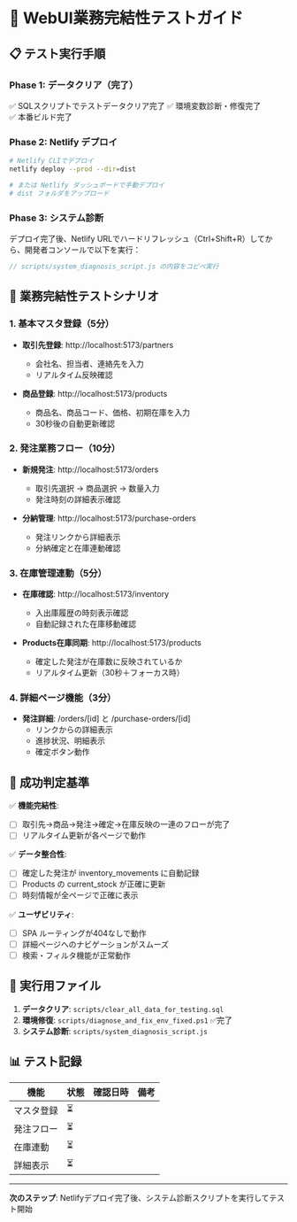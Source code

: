 # 🎯 WebUI業務完結性テストガイド

## 📋 テスト実行手順

### Phase 1: データクリア（完了）
✅ SQLスクリプトでテストデータクリア完了
✅ 環境変数診断・修復完了  
✅ 本番ビルド完了

### Phase 2: Netlify デプロイ
```bash
# Netlify CLIでデプロイ
netlify deploy --prod --dir=dist

# または Netlify ダッシュボードで手動デプロイ
# dist フォルダをアップロード
```

### Phase 3: システム診断
デプロイ完了後、Netlify URLでハードリフレッシュ（Ctrl+Shift+R）してから、開発者コンソールで以下を実行：

```javascript
// scripts/system_diagnosis_script.js の内容をコピペ実行
```

## 🧪 業務完結性テストシナリオ

### 1. 基本マスタ登録（5分）
- **取引先登録**: http://localhost:5173/partners
  - 会社名、担当者、連絡先を入力
  - リアルタイム反映確認

- **商品登録**: http://localhost:5173/products  
  - 商品名、商品コード、価格、初期在庫を入力
  - 30秒後の自動更新確認

### 2. 発注業務フロー（10分）
- **新規発注**: http://localhost:5173/orders
  - 取引先選択 → 商品選択 → 数量入力
  - 発注時刻の詳細表示確認

- **分納管理**: http://localhost:5173/purchase-orders
  - 発注リンクから詳細表示
  - 分納確定と在庫連動確認

### 3. 在庫管理連動（5分）
- **在庫確認**: http://localhost:5173/inventory
  - 入出庫履歴の時刻表示確認
  - 自動記録された在庫移動確認

- **Products在庫同期**: http://localhost:5173/products
  - 確定した発注が在庫数に反映されているか
  - リアルタイム更新（30秒＋フォーカス時）

### 4. 詳細ページ機能（3分）
- **発注詳細**: /orders/[id] と /purchase-orders/[id]
  - リンクからの詳細表示
  - 進捗状況、明細表示
  - 確定ボタン動作

## 🎉 成功判定基準

✅ **機能完結性**:
- [ ] 取引先→商品→発注→確定→在庫反映の一連のフローが完了
- [ ] リアルタイム更新が各ページで動作

✅ **データ整合性**:
- [ ] 確定した発注が inventory_movements に自動記録
- [ ] Products の current_stock が正確に更新
- [ ] 時刻情報が全ページで正確に表示

✅ **ユーザビリティ**:
- [ ] SPA ルーティングが404なしで動作
- [ ] 詳細ページへのナビゲーションがスムーズ
- [ ] 検索・フィルタ機能が正常動作

## 🔧 実行用ファイル

1. **データクリア**: `scripts/clear_all_data_for_testing.sql`
2. **環境修復**: `scripts/diagnose_and_fix_env_fixed.ps1` ✅完了
3. **システム診断**: `scripts/system_diagnosis_script.js`

## 📊 テスト記録

| 機能 | 状態 | 確認日時 | 備考 |
|------|------|----------|------|
| マスタ登録 | ⏳ | | |
| 発注フロー | ⏳ | | |
| 在庫連動 | ⏳ | | |
| 詳細表示 | ⏳ | | |

---

**次のステップ**: Netlifyデプロイ完了後、システム診断スクリプトを実行してテスト開始